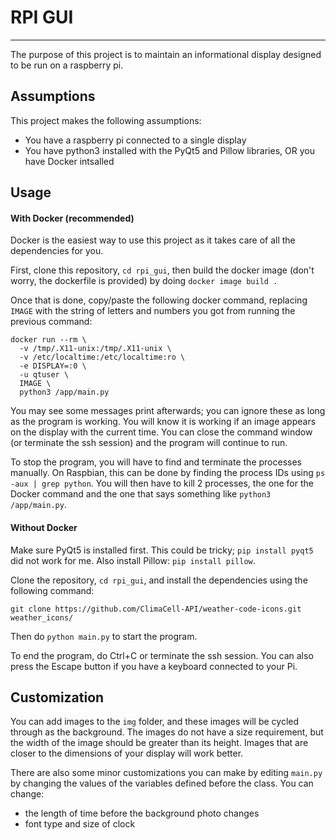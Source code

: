 # RPI GUI
---
The purpose of this project is to maintain an informational display designed to be run on a raspberry pi.


## Assumptions

This project makes the following assumptions:

* You have a raspberry pi connected to a single display
* You have python3 installed with the PyQt5 and Pillow libraries, OR you have Docker intsalled

## Usage

#### With Docker (recommended)

Docker is the easiest way to use this project as it takes care of all the dependencies for you.

First, clone this repository, `cd rpi_gui`, then build the docker image (don't worry, the dockerfile is provided) by doing `docker image build .`

Once that is done, copy/paste the following docker command, replacing `IMAGE` with the string of letters and numbers you got from running the previous command:
```
docker run --rm \
  -v /tmp/.X11-unix:/tmp/.X11-unix \
  -v /etc/localtime:/etc/localtime:ro \
  -e DISPLAY=:0 \
  -u qtuser \
  IMAGE \
  python3 /app/main.py
```

You may see some messages print afterwards; you can ignore these as long as the program is working. You will know it is working if an image appears on the display with the current time. You can close the command window (or terminate the ssh session) and the program will continue to run. 

To stop the program, you will have to find and terminate the processes manually. On Raspbian, this can be done by finding the process IDs using `ps -aux | grep python`. You will then have to kill 2 processes, the one for the Docker command and the one that says something like `python3 /app/main.py`.

#### Without Docker

Make sure PyQt5 is installed first. This could be tricky; `pip install pyqt5` did not work for me. Also install Pillow: `pip install pillow`.

Clone the repository, `cd rpi_gui`, and install the dependencies using the following command:

`git clone https://github.com/ClimaCell-API/weather-code-icons.git weather_icons/`
 
Then do `python main.py` to start the program.

To end the program, do Ctrl+C or terminate the ssh session. You can also press the Escape button if you have a keyboard connected to your Pi.

## Customization

You can add images to the `img` folder, and these images will be cycled through as the background. The images do not have a size requirement, but the width of the image should be greater than its height. Images that are closer to the dimensions of your display will work better.

There are also some minor customizations you can make by editing `main.py` by changing the values of the variables defined before the class. You can change:

* the length of time before the background photo changes
* font type and size of clock